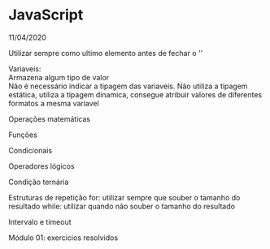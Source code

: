 # JavaScript

11/04/2020

Utilizar sempre como ultimo elemento antes de fechar o '<body>'

Variaveis: 
<br>Armazena algum tipo de valor
<br>Não é necessário indicar a tipagem das variaveis. Não utiliza a tipagem estática, utiliza a tipagem dinamica, consegue atribuir valores de diferentes formatos a mesma variavel

Operações matemáticas

Funções

Condicionais

Operadores lógicos

Condição ternária

Estruturas de repetição
for: utilizar sempre que souber o tamanho do resultado
while: utilizar quando não souber o tamanho do resultado

Intervalo e timeout

Módulo 01: exercicios resolvidos




